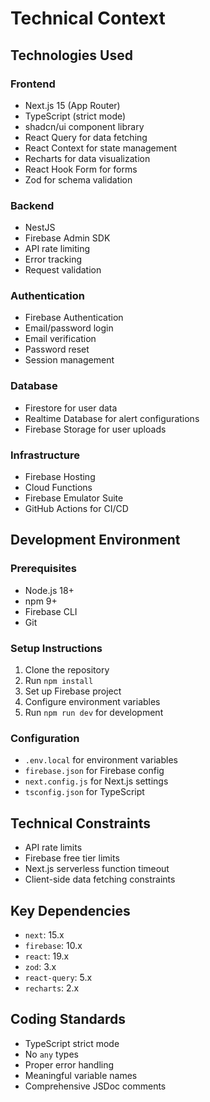 # Technical Context

## Technologies Used

### Frontend

- Next.js 15 (App Router)
- TypeScript (strict mode)
- shadcn/ui component library
- React Query for data fetching
- React Context for state management
- Recharts for data visualization
- React Hook Form for forms
- Zod for schema validation

### Backend

- NestJS
- Firebase Admin SDK
- API rate limiting
- Error tracking
- Request validation

### Authentication

- Firebase Authentication
- Email/password login
- Email verification
- Password reset
- Session management

### Database

- Firestore for user data
- Realtime Database for alert configurations
- Firebase Storage for user uploads

### Infrastructure

- Firebase Hosting
- Cloud Functions
- Firebase Emulator Suite
- GitHub Actions for CI/CD

## Development Environment

### Prerequisites

- Node.js 18+
- npm 9+
- Firebase CLI
- Git

### Setup Instructions

1. Clone the repository
2. Run `npm install`
3. Set up Firebase project
4. Configure environment variables
5. Run `npm run dev` for development

### Configuration

- `.env.local` for environment variables
- `firebase.json` for Firebase config
- `next.config.js` for Next.js settings
- `tsconfig.json` for TypeScript

## Technical Constraints

- API rate limits
- Firebase free tier limits
- Next.js serverless function timeout
- Client-side data fetching constraints

## Key Dependencies

- `next`: 15.x
- `firebase`: 10.x
- `react`: 19.x
- `zod`: 3.x
- `react-query`: 5.x
- `recharts`: 2.x

## Coding Standards

- TypeScript strict mode
- No `any` types
- Proper error handling
- Meaningful variable names
- Comprehensive JSDoc comments
